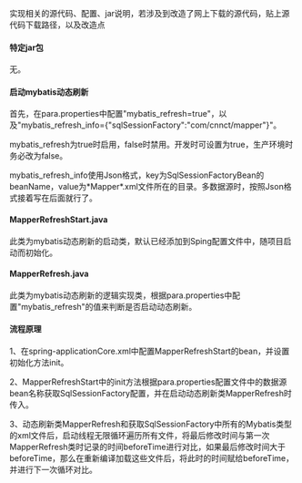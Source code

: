 实现相关的源代码、配置、jar说明，若涉及到改造了网上下载的源代码，贴上源代码下载路径，以及改造点

#### 特定jar包

无。

#### 启动mybatis动态刷新

首先，在para.properties中配置"mybatis\_refresh=true"，以及"mybatis\_refresh\_info={"sqlSessionFactory":"com/cnnct/mapper"}"。

mybatis\_refresh为true时启用，false时禁用。开发时可设置为true，生产环境时务必改为false。

mybatis\_refresh\_info使用Json格式，key为SqlSessionFactoryBean的beanName，value为\*Mapper\*.xml文件所在的目录。多数据源时，按照Json格式接着写在后面就行了。

#### MapperRefreshStart.java

此类为mybatis动态刷新的启动类，默认已经添加到Sping配置文件中，随项目启动而初始化。

#### MapperRefresh.java

此类为mybatis动态刷新的逻辑实现类，根据para.properties中配置"mybatis\_refresh"的值来判断是否启动动态刷新。

#### 流程原理

1、在spring-applicationCore.xml中配置MapperRefreshStart的bean，并设置初始化方法init。

2、MapperRefreshStart中的init方法根据para.properties配置文件中的数据源bean名称获取SqlSessionFactory配置，并在启动动态刷新类MapperRefresh时传入。

3、动态刷新类MapperRefresh和获取SqlSessionFactory中所有的Mybatis类型的xml文件后，启动线程无限循环遍历所有文件，将最后修改时间与第一次MapperRefresh类时记录的时间beforeTime进行对比，如果最后修改时间大于beforeTime，那么在重新编译加载这些文件后，将此时的时间赋给beforeTime，并进行下一次循环对比。

